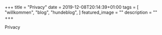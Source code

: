 +++
title =  "Privacy"
date = 2019-12-08T20:14:39+01:00
tags = [
    "willkommen",
    "blog",
    "hundeblog",
]
featured_image = ""
description = ""
+++

Privacy
